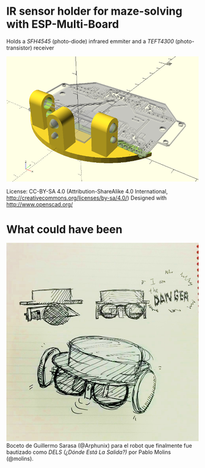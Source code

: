 
IR sensor holder for maze-solving with ESP-Multi-Board
=

Holds a *SFH4545* (photo-diode) infrared emmiter and a *TEFT4300* (photo-transistor) receiver


![](sensor_holder.png)

License: CC-BY-SA 4.0 (Attribution-ShareAlike 4.0 International, <http://creativecommons.org/licenses/by-sa/4.0/>)
Designed with <http://www.openscad.org/>

# What could have been
![](sketch_GuillermoSarasa.jpg)
Boceto de Guillermo Sarasa (@Arphunix) para el robot que finalmente fue bautizado como _DELS (¿Dónde Está La Salida?)_ por Pablo Molins (@molins).
